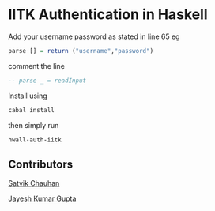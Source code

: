 # IITK Authentication in Haskell

Add your username password as stated in line 65 eg
```haskell
parse [] = return ("username","password")
```
comment the line
```haskell
-- parse _ = readInput
```

Install using 
```sh
cabal install
```

then simply run 

```sh
hwall-auth-iitk
```

## Contributors

[Satvik Chauhan](https://github.com/satvikc)

[Jayesh Kumar Gupta](https://github.com/rejuvyesh)
